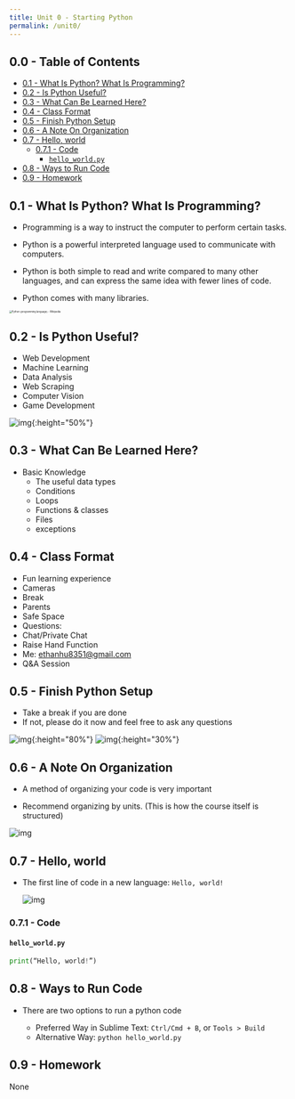 ```yaml
---
title: Unit 0 - Starting Python
permalink: /unit0/
---
```


## 0.0 - Table of Contents<!-- omit from toc -->

- [0.1 - What Is Python? What Is Programming?](#01---what-is-python-what-is-programming)
- [0.2 - Is Python Useful?](#02---is-python-useful)
- [0.3 - What Can Be Learned Here?](#03---what-can-be-learned-here)
- [0.4 - Class Format](#04---class-format)
- [0.5 - Finish Python Setup](#05---finish-python-setup)
- [0.6 - A Note On Organization](#06---a-note-on-organization)
- [0.7 - Hello, world](#07---hello-world)
  - [0.7.1 - Code](#071---code)
    - [`hello_world.py`](#hello_worldpy)
- [0.8 - Ways to Run Code](#08---ways-to-run-code)
- [0.9 - Homework](#09---homework)

## 0.1 - What Is Python? What Is Programming?

- Programming is a way to instruct the computer to perform certain tasks.

- Python is a powerful interpreted language used to communicate with computers.

- Python is both simple to read and write compared to many other languages, and can express the same idea with fewer lines of code.

- Python comes with many libraries.

<img src="../assets/1200px-Python-logo-notext.svg.png" alt="Python (programming language) - Wikipedia" style="zoom:30%;" />

## 0.2 - Is Python Useful?

- Web Development
- Machine Learning
- Data Analysis
- Web Scraping
- Computer Vision
- Game Development

![img](assets/17EY6SkYxUC6yudJAZ9UV1kasBbxFpi9PG1RlbQkb-8iVRV2w2x6t7hz4Jy2dwpOxYMhfJMXfDNcn_-L4PotA45iEeMgWVyCKe4D_DnVZmYpK8jFK0dhTTTrQFe-CsqKuA9r3VZ72TJijBFc5pHv.png){:height="50%"}

## 0.3 - What Can Be Learned Here?

- Basic Knowledge
  - The useful data types
  - Conditions
  - Loops
  - Functions & classes
  - Files
  - exceptions

## 0.4 - Class Format

- Fun learning experience
- Cameras
- Break
- Parents
- Safe Space
- Questions:
- Chat/Private Chat
- Raise Hand Function
- Me: [ethanhu8351@gmail.com](mailto:ethanhu8351@gmail.com)
- Q&A Session

## 0.5 - Finish Python Setup

- Take a break if you are done
- If not, please do it now and feel free to ask any questions

![img](assets/sublime_text-16573224375639.pn){:height="80%"}
![img](assets/1200px-Python-logo-notext.svg.png){:height="30%"}

## 0.6 - A Note On Organization

- A method of organizing your code is very important

- Recommend organizing by units. (This is how the course itself is structured)

![img](assets/xKHVeDNUk-ElzyGExw30w5LGnGvc8sdvwTrZf61o3cPbUhplOs_qUg3BGFmSt1kPufdpHgeeO-i68xIsc3nQ4wQUIc2hZCznQGgbSRja7GwIU8rK7gfN8mDy0ITt3doY8gFYVRoYtFpWs2XieC16jA.png)

## 0.7 - Hello, world

- The first line of code in a new language: `Hello, world!`

  ![img](assets/bpKZwkUkphlDuWS9eXDMPkICFtaBdzleNEe-EUTYBmY5XlozhsOi4jfDOnL0cA3FbT868KBY-Fb-6Pao5mNYZMZrdaZdNi03lCakgSw4oyoLGdmikTca-WQSSdfCjdvbKxMlyfoRDSvj7VMe8ISM.png)

### 0.7.1 - Code

#### `hello_world.py`

```python
print(“Hello, world!”)
```

## 0.8 - Ways to Run Code

- There are two options to run a python code

  - Preferred Way in Sublime Text: `Ctrl/Cmd + B`, or `Tools > Build`
  - Alternative Way: `python hello_world.py`

## 0.9 - Homework

None
